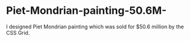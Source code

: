 # Piet-Mondrian-painting-50.6M-
I designed Piet Mondrian painting which was sold for $50.6 million by the CSS Grid.
